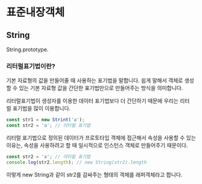 # 표준내장객체

## String

String.prototype.

### 리터럴표기법이란?

기본 자료형의 값을 만들어줄 때 사용하는 표기법을 말합니다. 쉽게 말해서 객체로 생성할 수 있는 기본 자료형 값을 간단한 표기법만으로 만들어주는 방식을 의미합니다.

리터럴표기법이 생성자를 이용한 데이터 표기법보다 더 간단하기 때문에 우리는 리터럴 표기법을 많이 이용합니다.

```js
const str1 = new Strint('a');
const str2 = 'a'; // 리터럴 표기법
```

리터럴 표기법으로 정의된 데이터가 프로토타입 객체에 접근해서 속성을 사용할 수 있는 이유는, 속성을 사용하려고 할 때 일시적으로 인스턴스 객체로 만들어주기 때문이다.

```js
const str2 = 'a'; // 리터럴 표기법
console.log(str2.length); // new String(str2).length
```

이렇게 new String과 같이 str2를 감싸주는 형태의 객체를 래퍼객체라고 합니다.
